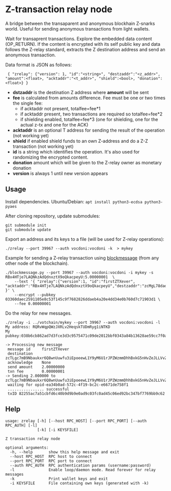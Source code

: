 # Z-transaction relay node

A bridge between the transaparent and anonymous blockhain Z-snarks world. Useful for sending anonymous transactions from light wallets.

Wait for transaprent transactions. Explore the embedded data content (OP\_RETURN). 
If the content is encrypted with its self public key and data follows the Z-relay standard, extracts the Z destination address and send an anonymous transaction.

Data format is JSON as follows:

```
 { "zrelay": {"version": 1, "id":"<string>", "destzaddr":"<z_addr>", "amount":<float>, "acktaddr":"<t_addr>", "shield":<bool>, "donation":<float>} }
```

+ **dstzaddr** is the destination Z address where **amount** will be sent
+ **fee** is calculated from amounts difference. Fee must be one or two times the single fee:
  + if acktaddr not present, totalfee=fee\*1
  + if acktaddr present, two transactions are required so totalfee=fee\*2
  + if shielding enabled, totalfee=fee\*3 (one for shielding, one for the actual z-tx and one for the ACK)
+ **acktaddr** is an optional T address for sending the result of the operation (not working yet)
+ **shield** if enabled shield funds to an own Z-address and do a Z-Z transaction (not working yet)
+ **id** is a string which identifies the operation. It's also used for randomizing the encrypted content.
+ **donation** amount which will be given to the Z-relay owner as monetary donation
+ **version** is always 1 until new version appears

## Usage

Install dependencies. Ubuntu/Debian: `apt install python3-ecdsa python3-pyaes`

After cloning repository, update submodules:

```
git submodule init
git submodule update
```

Export an address and its keys to a file (will be used for Z-relay operations):

`./zrelay --port 39967 --auth vocdoni:vocdoni -k  > mykey`

Example for sending a Z-relay transaction using [blockmessage](https://github.com/vocdoni/blockmessage/) (from any other node of the blockchain).

```
./blockmessage.py --port 39967 --auth vocdoni:vocdoni -i mykey -s RBx4HTje7LAQNkzAdQdnxztX9oQkacpeyU:5.00000001  \
	--text '{ "zrelay":{"version":1, "id":"firstZTXever", "acktaddr":"RBx4HTje7LAQNkzAdQdnxztX9oQkacpeyU","destzaddr":"zcMgL78dad7iExP5YeYk4oeNhtzJ1Kvh9SqfzVC6vStEJhgPEadg6pTU1EWnhnR9NwF9EQ7RrbQnLuoWKSNcCfZu2kFufyA","amount":5} }' \
	--encrypt --pubkey 03360daec2591105e8c53f145c9f7682826ddaeb4a20e4dd34e0b760d7c71903d1 \
	--fee 0.00000001
```

Do the relay for new messages.

```
./zrelay -i ../votchain/mykey --port 39967 --auth vocdoni:vocdoni -l
My address: RQRvWqpQWzJXRLv2HeqskTUDmRyg1iNTKD
My pubkey:038b6cb862ad7d3fce3d3c9575471c09de2012bbf0343a84b13628ae59cc7f0a12

-> Processing new message
 message id     firstZTXever
 destination    zcTLgc7mB9Nbaukxr6Q8wnUuwfu3iEpoeewL1Y9yM6U1rJPZWzmmDhhBxkG5nHvZeJLLVvZL68h2UFDxjc6FxqE3qmjDvNx
 acknowledge    None
 send amount    2.00000000
 txn fee        0.00000001
-> Sending 2.000000 to zcTLgc7mB9Nbaukxr6Q8wnUuwfu3iEpoeewL1Y9yM6U1rJPZWzmmDhhBxkG5nHvZeJLLVvZL68h2UFDxjc6FxqE3qmjDvNx
 waiting for opid-ea34b0ad-572c-4f19-bc2c-e6671de758f1
 ................ successful
 txID 82255ac7a51cbfd6c40b9d9b9e0ad9c03fc0ad45c06ed92bc347bf7769bb9c62

```

## Help

```
usage: zrelay [-h] [--host RPC_HOST] [--port RPC_PORT] [--auth RPC_AUTH] [-l]
              [-k] [-i KEYSFILE]

Z transaction relay node

optional arguments:
  -h, --help       show this help message and exit
  --host RPC_HOST  RPC host to connect
  --port RPC_PORT  RPC port to connect
  --auth RPC_AUTH  RPC authentication params (username:password)
  -l               Enable loop/daemon mode. Read forever for relay messages
  -k               Print wallet keys and exit
  -i KEYSFILE      File containing own keys (generated with -k)
```

